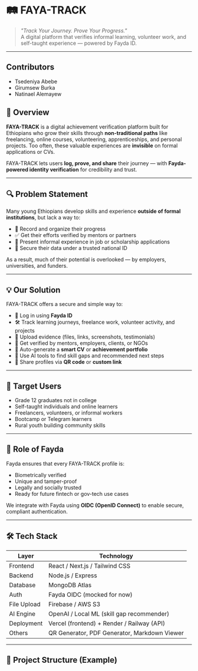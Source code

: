 # 🛤️ FAYA-TRACK

> _"Track Your Journey. Prove Your Progress."_  
> A digital platform that verifies informal learning, volunteer work, and self-taught experience — powered by Fayda ID.

---

## Contributors
- Tsedeniya Abebe 
- Girumsew Burka
- Natinael Alemayew

## 📘 Overview

**FAYA-TRACK** is a digital achievement verification platform built for Ethiopians who grow their skills through **non-traditional paths** like freelancing, online courses, volunteering, apprenticeships, and personal projects. Too often, these valuable experiences are **invisible** on formal applications or CVs.

FAYA-TRACK lets users **log, prove, and share** their journey — with **Fayda-powered identity verification** for credibility and trust.

---

## 🔍 Problem Statement

Many young Ethiopians develop skills and experience **outside of formal institutions**, but lack a way to:

- 📄 Record and organize their progress  
- ✅ Get their efforts verified by mentors or partners  
- 💼 Present informal experience in job or scholarship applications  
- 🔐 Secure their data under a trusted national ID  

As a result, much of their potential is overlooked — by employers, universities, and funders.

---

## 💡 Our Solution

FAYA-TRACK offers a secure and simple way to:

- 🪪 Log in using **Fayda ID**  
- 🛠️ Track learning journeys, freelance work, volunteer activity, and projects  
- 🧾 Upload evidence (files, links, screenshots, testimonials)  
- 🙌 Get verified by mentors, employers, clients, or NGOs  
- 📝 Auto-generate a **smart CV** or **achievement portfolio**  
- 🔎 Use AI tools to find skill gaps and recommended next steps  
- 🔗 Share profiles via **QR code** or **custom link**

---

## 🎯 Target Users

- Grade 12 graduates not in college
- Self-taught individuals and online learners
- Freelancers, volunteers, or informal workers
- Bootcamp or Telegram learners
- Rural youth building community skills

---

## 🔐 Role of Fayda

Fayda ensures that every FAYA-TRACK profile is:

- Biometrically verified  
- Unique and tamper-proof  
- Legally and socially trusted  
- Ready for future fintech or gov-tech use cases  

We integrate with Fayda using **OIDC (OpenID Connect)** to enable secure, compliant authentication.

---

## 🛠️ Tech Stack

| Layer            | Technology                                  |
|------------------|----------------------------------------------|
| Frontend         | React / Next.js / Tailwind CSS               |
| Backend          | Node.js / Express                            |
| Database         | MongoDB Atlas                                |
| Auth             | Fayda OIDC (mocked for now)                  |
| File Upload      | Firebase / AWS S3                            |
| AI Engine        | OpenAI / Local ML (skill gap recommender)    |
| Deployment       | Vercel (frontend) + Render / Railway (API)   |
| Others           | QR Generator, PDF Generator, Markdown Viewer |

---

## 📂 Project Structure (Example)

